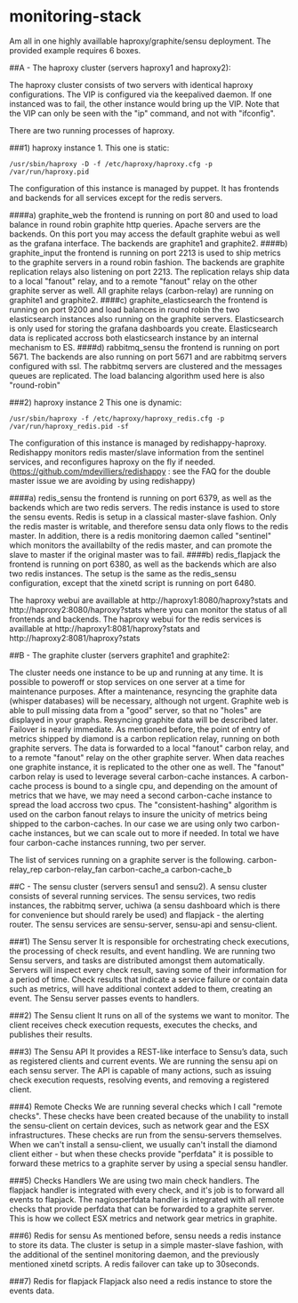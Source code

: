 monitoring-stack
================

Am all in one highly availlable haproxy/graphite/sensu deployment. The provided example requires 6 boxes.

##A - The haproxy cluster (servers haproxy1 and haproxy2):

The haproxy cluster consists of two servers with identical haproxy configurations. The VIP is configured via the keepalived daemon. If one instanced was to fail, the other instance would bring up the VIP. Note that the VIP can only be seen with the "ip" command, and not with "ifconfig".

There are two running processes of haproxy.

###1) haproxy instance 1.
This one is static: 
```
/usr/sbin/haproxy -D -f /etc/haproxy/haproxy.cfg -p /var/run/haproxy.pid
```
The configuration of this instance is managed by puppet. It has frontends and backends for all services except for the redis servers.

####a) graphite_web
the frontend is running on port 80 and used to load balance in round robin graphite http queries. Apache servers are the backends. On this port you may access the default graphite webui as well as the grafana interface. The backends are graphite1 and graphite2.
####b) graphite_input
the frontend is running on port 2213 is used to ship metrics to the graphite servers in a round robin fashion. The backends are graphite replication relays also listening on port 2213. The replication relays ship data to a local "fanout" relay, and to a remote "fanout" relay on the other graphite server as well. All graphite relays (carbon-relay) are running on graphite1 and graphite2.
####c) graphite_elasticsearch
the frontend is running on port 9200 and load balances in round robin the two elasticsearch instances also running on the graphite servers. Elasticsearch is only used for storing the grafana dashboards you create. Elasticsearch data is replicated accross both elasticsearch instance by an internal mechanism to ES.
####d) rabbitmq_sensu
the frontend is running on port 5671. The backends are also running on port 5671 and are rabbitmq servers configured with ssl. The rabbitmq servers are clustered and the messages queues are replicated. The load balancing algorithm used here is also "round-robin"

###2) haproxy instance 2
This one is dynamic:
```
/usr/sbin/haproxy -f /etc/haproxy/haproxy_redis.cfg -p /var/run/haproxy_redis.pid -sf
```
The configuration of this instance is managed by redishappy-haproxy. Redishappy monitors redis master/slave information from the sentinel services, and reconfigures haproxy on the fly if needed. (https://github.com/mdevilliers/redishappy : see the FAQ for the double master issue we are avoiding by using redishappy)

####a) redis_sensu
the frontend is running on port 6379, as well as the backends which are two redis servers. The redis instance is used to store the sensu events. Redis is setup in a classical master-slave fashion. Only the redis master is writable, and therefore sensu data only flows to the redis master. In addition, there is a redis monitoring daemon called "sentinel" which monitors the availlabilty of the redis master, and can promote the slave to master if the original master was to fail.
####b) redis_flapjack
the frontend is running on port 6380, as well as the backends which are also two redis instances. The setup is the same as the redis_sensu configuration, except that the xinetd script is running on port 6480.

The haproxy webui are availlable at http://haproxy1:8080/haproxy?stats and http://haproxy2:8080/haproxy?stats where you can monitor the status of all frontends and backends.
The haproxy webui for the redis services is availlable at http://haproxy1:8081/haproxy?stats and http://haproxy2:8081/haproxy?stats



##B - The graphite cluster (servers graphite1 and graphite2:

The cluster needs one instance to be up and running at any time. It is possible to poweroff or stop services on one server at a time for maintenance purposes. After a maintenance, resyncing the graphite data (whisper databases) will be necessary, although not urgent. Graphite web is able to pull missing data from a "good" server, so that no "holes" are displayed in your graphs. Resyncing graphite data will be described later. Failover is nearly immediate.
As mentioned before, the point of entry of metrics shipped by diamond is a carbon replication relay, running on both graphite servers. The data is forwarded to a local "fanout" carbon relay, and to a remote "fanout" relay on the other graphite server. When data reaches one graphite instance, it is replicated to the other one as well. The "fanout" carbon relay is used to leverage several carbon-cache instances. A carbon-cache process is bound to a single cpu, and depending on the amount of metrics that we have, we may need a second carbon-cache instance to spread the load accross two cpus. The "consistent-hashing" algorithm is used on the carbon fanout relays to insure the unicity of metrics being shipped to the carbon-caches. In our case we are using only two carbon-cache instances, but we can scale out to more if needed. In total we have four carbon-cache instances running, two per server.

The list of services running on a graphite server is the following.
carbon-relay_rep
carbon-relay_fan
carbon-cache_a
carbon-cache_b

##C - The sensu cluster (servers sensu1 and sensu2).
A sensu cluster consists of several running services. The sensu services, two redis instances, the rabbitmq server, uchiwa (a sensu dashboard which is there for convenience but should rarely be used) and flapjack - the alerting router. The sensu services are sensu-server, sensu-api and sensu-client.

###1) The Sensu server
It is responsible for orchestrating check executions, the processing of check results, and event handling. We are running two Sensu servers, and tasks are distributed amongst them automatically. Servers will inspect every check result, saving some of their information for a period of time. Check results that indicate a service failure or contain data such as metrics, will have additional context added to them, creating an event. The Sensu server passes events to handlers.

###2) The Sensu client
It runs on all of the systems we want to monitor. The client receives check execution requests, executes the checks, and publishes their results.

###3) The Sensu API
It provides a REST-like interface to Sensu’s data, such as registered clients and current events. We are running the sensu api on each sensu server. The API is capable of many actions, such as issuing check execution requests, resolving events, and removing a registered client.

###4) Remote Checks
We are running several checks which I call "remote checks". These checks have been created because of the unability to install the sensu-client on certain devices, such as network gear and the ESX infrastructures. These checks are run from the sensu-servers themselves. When we can't install a sensu-client, we usually can't install the diamond client either - but when these checks provide "perfdata" it is possible to forward these metrics to a graphite server by using a special sensu handler.

###5) Checks Handlers
We are using two main check handlers. The flapjack handler is integrated with every check, and it's job is to forward all events to flapjack.
The nagiosperfdata handler is integrated with all remote checks that provide perfdata that can be forwarded to a graphite server. This is how we collect ESX metrics and network gear metrics in graphite.

###6) Redis for sensu
As mentioned before, sensu needs a redis instance to store its data. The cluster is setup in a simple master-slave fashion, with the additional of the sentinel monitoring daemon, and the previously mentioned xinetd scripts. A redis failover can take up to 30seconds.

###7) Redis for flapjack
Flapjack also need a redis instance to store the events data.
